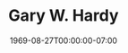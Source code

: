 ---
title: Gary W. Hardy
date: 1969-08-27T00:00:00-07:00
tags:
  - eagle
description:
draft: false
---